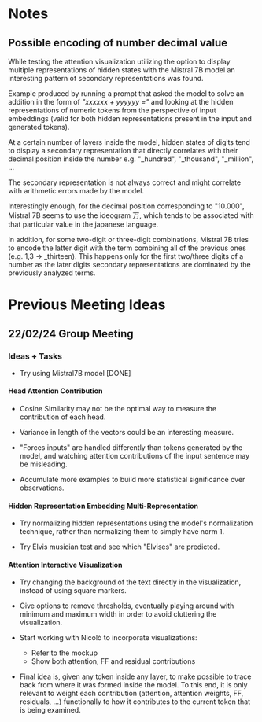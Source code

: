 # Notes

## Possible encoding of number decimal value

While testing the attention visualization utilizing the option to display multiple representations of hidden states with the Mistral 7B model an interesting pattern of secondary representations was found.

Example produced by running a prompt that asked the model to solve an addition in the form of _"xxxxxx + yyyyyy ="_ and looking at the hidden representations of numeric tokens from the perspective of input embeddings (valid for both hidden representations present in the input and generated tokens).

At a certain number of layers inside the model, hidden states of digits tend to display a secondary representation that directly correlates with their decimal position inside the number e.g. "_hundred", "_thousand", "_million", ...

The secondary representation is not always correct and might correlate with arithmetic errors made by the model.

Interestingly enough, for the decimal position corresponding to "10.000", Mistral 7B seems to use the ideogram 万, which tends to be associated with that particular value in the japanese language.

In addition, for some two-digit or three-digit combinations, Mistral 7B tries to encode the latter digit with the term combining all of the previous ones (e.g. 1,3 -> _thirteen). This happens only for the first two/three digits of a number as the later digits secondary representations are dominated by the previously analyzed terms.

# Previous Meeting Ideas

## 22/02/24 Group Meeting

### Ideas + Tasks

- Try using Mistral7B model [DONE]

#### Head Attention Contribution

- Cosine Similarity may not be the optimal way to measure the contribution of each head.

- Variance in length of the vectors could be an interesting measure.

- "Forces inputs" are handled differently than tokens generated by the model, and watching attention contributions of the input sentence may be misleading.

- Accumulate more examples to build more statistical significance over observations.

#### Hidden Representation Embedding Multi-Representation

- Try normalizing hidden representations using the model's normalization technique, rather than normalizing them to simply have norm 1.

- Try Elvis musician test and see which "Elvises" are predicted.

#### Attention Interactive Visualization

- Try changing the background of the text directly in the visualization, instead of using square markers.

- Give options to remove thresholds, eventually playing around with minimum and maximum width in order to avoid cluttering the visualization.

- Start working with Nicolò to incorporate visualizations:
    - Refer to the mockup
    - Show both attention, FF and residual contributions

- Final idea is, given any token inside any layer, to make possible to trace back from where it was formed inside the model. To this end, it is only relevant to weight each contribution (attention, attention weights, FF, residuals, ...) functionally to how it contributes to the current token that is being examined.